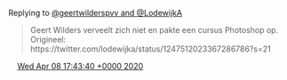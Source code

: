 Replying to [@geertwilderspvv and @LodewijkA](https://twitter.com/geertwilderspvv/status/1247871258970251267)

> Geert Wilders verveelt zich niet en pakte een cursus Photoshop op\. Origineel: https://twitter\.com/lodewijka/status/1247512023367286786?s\=21

<img src="../../media/tweet.ico" width="12" /> [Wed Apr 08 17:43:40 +0000 2020](https://twitter.com/DromerDenker/status/1247943204500123650)